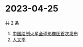 # 2023-04-25

共 2 条

<!-- BEGIN ZHIHUSEARCH -->
<!-- 最后更新时间 Tue Apr 25 2023 04:07:02 GMT+0800 (China Standard Time) -->
1. [中国绘制火星全球影像图首次发布](https://www.zhihu.com/search?q=中国绘制火星全球影像图首次发布)
1. [人文季](https://www.zhihu.com/search?q=人文季)
<!-- END ZHIHUSEARCH -->
